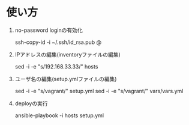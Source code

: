 # 使い方

1. no-password loginの有効化

    ssh-copy-id -i ~/.ssh/id_rsa.pub <user>@<your-ipaddress>

2. IPアドレスの編集(inventoryファイルの編集)

    sed -i -e "s/192.168.33.33/<your-ipaddress>" hosts

3. ユーザ名の編集(setup.ymlファイルの編集)

    sed -i -e "s/vagrant/<user>" setup.yml
    sed -i -e "s/vagrant/<user>" vars/vars.yml

4. deployの実行

    ansible-playbook -i hosts setup.yml

